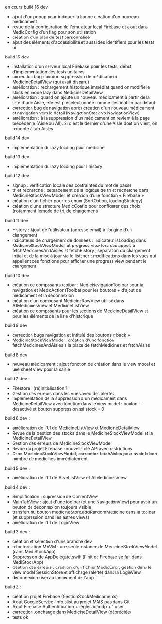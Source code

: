en cours
build 16 dev
- ajout d'un popup pour indiquer la bonne création d'un nouveau médicament
- revue de la configuration de l’émulateur local Firebase et ajout dans MedicConfig d’un flag pour son utilisation 
- création d’un plan de test personnalisé 
- ajout des éléments d'accessibilité et aussi des identifiers pour les tests ui

build 15 dev
- installation d'un serveur local Firebase pour les tests, début d'implémentation des tests unitaires
- correction bug : bouton suppression de médicament MedicineDetailView (qui avait disparu)
- amélioration : rechargement historique immédiat quand on modifie le stock en mode lazy dans MedicineDetailView
- amélioration : quand on ajoute un nouveau médicament à partir de la liste d'une Aisle, elle est présélectionnée comme destination par défaut. 
- correction bug de navigation après création d'un nouveau médicament et navigation vers le détail (NavigationStack vs NavigationView)
- amélioration : à la suppression d'un médicament on revient à la page précédente (Aisle ou All). Si c'est le dernier d'une Aisle dont on vient, on remonte à tab Aisles 

build 14 dev
-  implémentation du lazy loading pour medicine

build 13 dev
-  implémentation du lazy loading pour l'history

build 12 dev
- signup : vérification locale des contraintes du mot de passe
- tri et recherche : déplacement de la logique de tri et recherche dans MedicineStockViewModel, et création d’une fonction « Firebase »
- création d'un fichier pour les enum (SortOption, loadingStrategy)
- création d'une structure MedicConfig pour configurer des choix (notamment lemode de tri, de chargement) 

build 11 dev
- History : Ajout de l’utilisateur (adresse email) à l’origine d’un changement
- indicateurs de chargement de données : indicateur isLoading dans MedicineStockViewModel, et progress view lors des appels à fetchMedicinesAndAisles et fetchHistory ; séparation du chargement initial et de la mise à jour via le listener ; modifications dans les vues qui appellent ces fonctions pour afficher une progress view pendant le chargement

build 10 dev
- création de composants toolbar : MedicNavigationToolbar pour la navigation et MedicActionsToolbar pour les boutons + d’ajout de médicament et la déconnexion 
- création d'un composant MedicineRowView utilisé dans AllMedicinesView et MedicineListView
- création de composants pour les sections de MedicineDetailView et pour les éléments de la liste d’historique

build 9 dev
- correction bugs navigation et intitulé des boutons « back »
- MedicineStockViewModel : création d’une fonction fetchMedicinesAndAisles à la place de fetchMedicines et fetchAisles

build 8 dev
- nouveau médicament : ajout fonction de création dans le view model et une sheet view pour la saisie

build 7 dev :
- Firestore : (ré)initialisation ?!
- Gestion des erreurs dans les vues avec des alertes
- Implémentation de la suppression d'un médicament dans MedicineDetailView avec fonction dans le view model : bouton - désactivé et bouton suppression ssi stock = 0

build 6 dev :
- amélioration de l'UI de MedicineListView et MedicineDetailView
- Revue de la gestion des stocks dans le MedicineStockViewModel et la MedicineDetailView
- Gestion des erreurs de MedicineStockViewModel
- Revue du projet Firebase : nouvelle clé API avec restrictions
- Dans MedicineStockViewModel, correction fetchAisles pour avoir le bon nombre de medicines immédiatement

build 5 dev :
- amélioration de l'UI de AisleListView et AllMedicinesView

build 4 dev :
- Simplification : supression de ContentView 
- MainTabView : ajout d'une toolbar (et une NavigationView) pour avoir un bouton de deconnexion toujours visible
- transfert du bouton medicineStore.addRandomMedicine dans la toolbar (et suppression dans les autres views)
- amélioration de l'UI de LoginView


build 3 dev :
- création et sélection d'une branche dev
- refactorisation MVVM : une seule instance de MedicineStockViewModel (dans MediStockApp)
- Suppression de AppDelegate.swift (l'init de Firebase se fait dans MediStockApp)
- Gestion des erreurs : création d'un fichier MedicError, gestion dans le view model SessionStore et affichage (alerte) dans la LoginView
- déconnexion user au lancement de l'app

build 2 :
- création projet Firebase (GestionStockMedicaments)
- Ajout GoogleService-Info.plist au projet MAIS pas dans Git
- Ajout Firebase Authentification + règles id/mdp + 1 user 
- correction .onchange dans MedicineDetailView (dépréciée)
- tests ok

